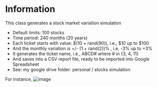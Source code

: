 # Information
This class generates a stock market variation simulation
* Default limits: 100 stocks
* Time period: 240 months (20 years)
* Each ticket starts with value: $(10 + rand(90)), i.e., $10 up to $100
* And the monthly variation is +/- (1 + rand(2))% , i.e, -3% up to +3%  
* It generates the ticket name, i.e., ABCD# where # in {3, 4, 11}
* And saves into a CSV report file, ready to be imported into Google Spreadsheet
* See: my google drive folder: personal / stocks simulation

For instance,
![image](https://github.com/cleytonmuto/stocks/assets/12730298/e4369d78-2a68-4b8d-9d46-32e73859114b)
